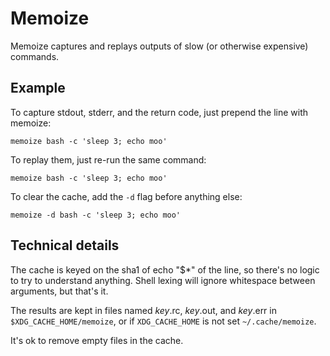 # Memoize

Memoize captures and replays outputs of slow (or otherwise expensive)
commands.


## Example

To capture stdout, stderr, and the return code, just prepend the line with
memoize:

    memoize bash -c 'sleep 3; echo moo'

To replay them, just re-run the same command:

    memoize bash -c 'sleep 3; echo moo'

To clear the cache, add the `-d` flag before anything else:

    memoize -d bash -c 'sleep 3; echo moo'


## Technical details

The cache is keyed on the sha1 of echo "$*" of the line, so there's no logic
to try to understand anything. Shell lexing will ignore whitespace between
arguments, but that's it.

The results are kept in files named _key_.rc, _key_.out, and _key_.err in
`$XDG_CACHE_HOME/memoize`, or if `XDG_CACHE_HOME` is not set
`~/.cache/memoize`.

It's ok to remove empty files in the cache.
